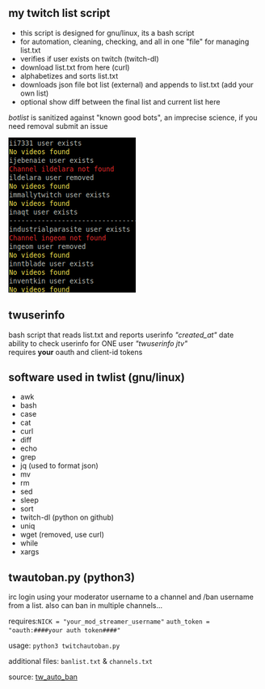 ## my twitch list script
* this script is designed for gnu/linux, its a bash script
* for automation, cleaning, checking, and all in one "file" for managing list.txt
* verifies if user exists on twitch (twitch-dl)
* download list.txt from here (curl)
* alphabetizes and sorts list.txt
* downloads json file bot list (external) and appends to list.txt (add your own list)
* optional show diff between the final list and current list here

*botlist* is sanitized against "known good bots", an imprecise science, if you need removal submit an issue

![twlist verify](https://raw.githubusercontent.com/arrowgent/Twitchtv-Bots-List/main/images/twlVerify_ex1.png)

## twuserinfo
bash script that reads list.txt and reports userinfo *"created_at"* date <br />
ability to check userinfo for ONE user *"twuserinfo jtv"*  <br />
requires **your** oauth and client-id tokens

## software used in twlist (gnu/linux)
* awk
* bash
* case
* cat
* curl
* diff
* echo
* grep
* jq (used to format json)
* mv
* rm
* sed
* sleep
* sort
* twitch-dl (python on github)
* uniq
* wget (removed, use curl)
* while
* xargs

## twautoban.py (python3)
irc login using your moderator username to a channel and /ban username from a list.  also can ban in multiple channels...

requires:`NICK = "your_mod_streamer_username"`
`auth_token = "oauth:####your auth token####"`

usage: `python3 twitchautoban.py`

additional files: `banlist.txt` & `channels.txt`

source: [tw_auto_ban](https://github.com/chaosaudit/twitch_auto_ban)
